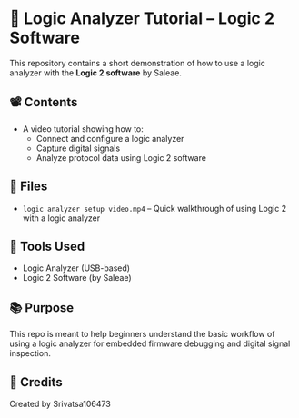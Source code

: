 # 🧠 Logic Analyzer Tutorial – Logic 2 Software

This repository contains a short demonstration of how to use a logic analyzer with the **Logic 2 software** by Saleae.

## 📽️ Contents
- A video tutorial showing how to:
  - Connect and configure a logic analyzer
  - Capture digital signals
  - Analyze protocol data using Logic 2 software

## 📁 Files
- `logic analyzer setup video.mp4` – Quick walkthrough of using Logic 2 with a logic analyzer

## 🔧 Tools Used
- Logic Analyzer (USB-based)
- Logic 2 Software (by Saleae)

## 📚 Purpose
This repo is meant to help beginners understand the basic workflow of using a logic analyzer for embedded firmware debugging and digital signal inspection.


## 🙌 Credits
Created by Srivatsa106473


